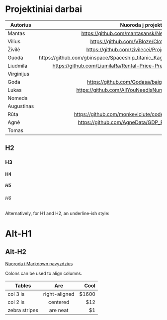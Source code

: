 # Projektiniai darbai

| Autorius        | Nuoroda į projektą           |
| ------------- |:-------------:|
|Mantas|https://github.com/mantasansk/NewsArticlesProject|
|Vilius|https://github.com/VBloze/ClothingClassifier|
|Živilė|https://github.com/zivilecei/Projektas-drabuziai|
|Guoda|https://github.com/gbinspace/Spaceship_titanic_Kaggle_competition_logistic_regression|
|Liudmila|https://github.com/LiumilaRa/Rental-Price-Prediction-with-Web-Scrapping|
|Virginijus||
|Goda|https://github.com/Godasa/baigiamasis_darbas|
|Lukas|https://github.com/AllYouNeedIsNumbers/projektas_gdp|
|Nomeda||
|Augustinas||
|Rūta|https://github.com/monkeviciute/code_academy_projektas|
|Agnė|https://github.com/AgneData/GDP_PREDICTION_FINAL|
|Tomas||

## H2
### H3
#### H4
##### H5
###### H6

Alternatively, for H1 and H2, an underline-ish style:

Alt-H1
======

Alt-H2
------

[Nuoroda i Markdown pavyzdzius](https://github.com/adam-p/markdown-here/wiki/Markdown-Cheatsheet)


Colons can be used to align columns.

| Tables        | Are           | Cool  |
| ------------- |:-------------:| -----:|
| col 3 is      | right-aligned | $1600 |
| col 2 is      | centered      |   $12 |
| zebra stripes | are neat      |    $1 |
